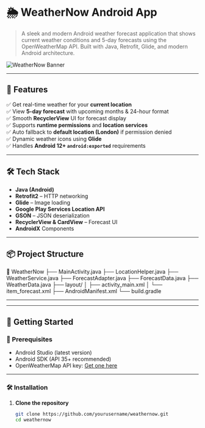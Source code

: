 # 🌦️ WeatherNow Android App

> A sleek and modern Android weather forecast application that shows current weather conditions and 5-day forecasts using the OpenWeatherMap API. Built with Java, Retrofit, Glide, and modern Android architecture.

![WeatherNow Banner]([https://via.placeholder.com/800x300?text=WeatherNow+Android+App](https://www.google.com/url?sa=i&url=https%3A%2F%2Fwww.shutterstock.com%2Fsearch%2Fweather-banner&psig=AOvVaw1KnzGpDEUOwz_EVjlSn_07&ust=1750599243095000&source=images&cd=vfe&opi=89978449&ved=0CBQQjRxqFwoTCPiM8MDQgo4DFQAAAAAdAAAAABAE))

---

## 🚀 Features

✅ Get real-time weather for your **current location**  
✅ View **5-day forecast** with upcoming months & 24-hour format  
✅ Smooth **RecyclerView** UI for forecast display  
✅ Supports **runtime permissions** and **location services**  
✅ Auto fallback to **default location (London)** if permission denied  
✅ Dynamic weather icons using **Glide**  
✅ Handles **Android 12+ `android:exported`** requirements

---

## 🛠 Tech Stack

- **Java (Android)**
- **Retrofit2** – HTTP networking
- **Glide** – Image loading
- **Google Play Services Location API**
- **GSON** – JSON deserialization
- **RecyclerView & CardView** – Forecast UI
- **AndroidX** Components

---

## 📦 Project Structure

📁 WeatherNow
├── MainActivity.java
├── LocationHelper.java
├── WeatherService.java
├── ForecastAdapter.java
├── ForecastData.java
├── WeatherData.java
├── layout/
│ ├── activity_main.xml
│ └── item_forecast.xml
├── AndroidManifest.xml
└── build.gradle

---



---

## 🧪 Getting Started

### 📲 Prerequisites
- Android Studio (latest version)
- Android SDK (API 35+ recommended)
- OpenWeatherMap API key: [Get one here](https://openweathermap.org/api)

---

### 🛠 Installation

1. **Clone the repository**
   ```bash
   git clone https://github.com/yourusername/weathernow.git
   cd weathernow
